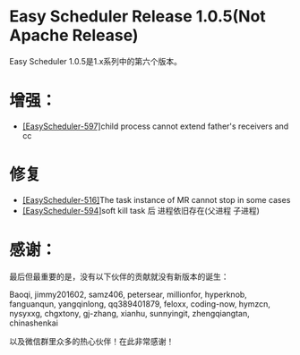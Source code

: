 Easy Scheduler Release 1.0.5(Not Apache Release)
===
Easy Scheduler 1.0.5是1.x系列中的第六个版本。

增强：
===
- [[EasyScheduler-597]](https://github.com/analysys/EasyScheduler/issues/597)child process cannot extend father's receivers and cc

修复
===
- [[EasyScheduler-516]](https://github.com/analysys/EasyScheduler/issues/516)The task instance of MR cannot stop in some cases
- [[EasyScheduler-594]](https://github.com/analysys/EasyScheduler/issues/594)soft kill task 后 进程依旧存在(父进程 子进程) 


感谢：
===
最后但最重要的是，没有以下伙伴的贡献就没有新版本的诞生：

Baoqi, jimmy201602, samz406, petersear, millionfor, hyperknob, fanguanqun, yangqinlong, qq389401879, feloxx, coding-now, hymzcn, nysyxxg, chgxtony, gj-zhang, xianhu, sunnyingit,
zhengqiangtan, chinashenkai

以及微信群里众多的热心伙伴！在此非常感谢！

